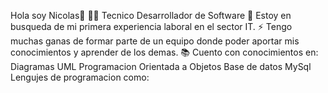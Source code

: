 Hola soy Nicolas👋
👨‍💻 Tecnico Desarrollador de Software
🔭 Estoy en busqueda de mi primera experiencia laboral en el sector IT.
⚡ Tengo muchas ganas de formar parte de un equipo donde poder aportar mis conocimientos y aprender de los demas.
📚 Cuento con conocimientos en:
Diagramas UML
Programacion Orientada a Objetos
Base de datos MySql
Lengujes de programacion como:


